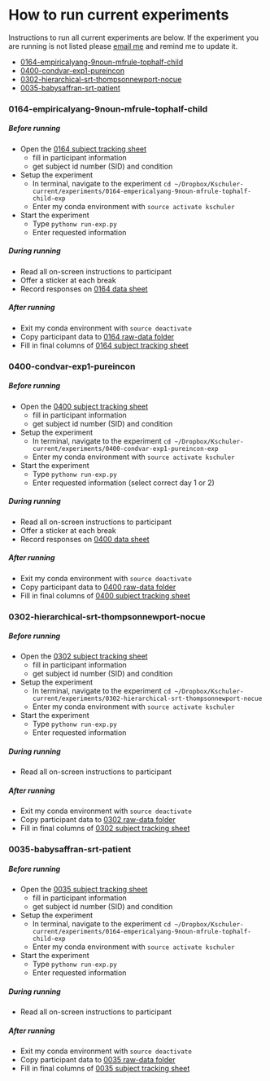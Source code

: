 # How to run current experiments
Instructions to run all current experiments are below.  If the experiment you are running is not listed please [email me](mailto:kathryn.schuler@gmail.com) and remind me to update it.

- [0164-empiricalyang-9noun-mfrule-tophalf-child](#0164-empiricalyang-9noun-mfrule-tophalf-child)
- [0400-condvar-exp1-pureincon](#0400-condvar-exp1-pureincon)
- [0302-hierarchical-srt-thompsonnewport-nocue](#0302-hierarchical-srt-thompsonnewport-nocue)
- [0035-babysaffran-srt-patient](#0035-babysaffran-srt-patient)

### 0164-empiricalyang-9noun-mfrule-tophalf-child

##### Before running
- Open the [0164 subject tracking sheet]()
  - fill in participant information
  - get subject id number (SID) and condition
- Setup the experiment
  - In terminal, navigate to the experiment `cd ~/Dropbox/Kschuler-current/experiments/0164-empericalyang-9noun-mfrule-tophalf-child-exp`
  - Enter my conda environment with `source activate kschuler`
- Start the experiment
  - Type `pythonw run-exp.py`
  - Enter requested information 

##### During running
- Read all on-screen instructions to participant
- Offer a sticker at each break
- Record responses on [0164 data sheet]()

##### After running
- Exit my conda environment with `source deactivate`
- Copy participant data to [0164 raw-data folder]()
- Fill in final columns of [0164 subject tracking sheet]()

### 0400-condvar-exp1-pureincon
##### Before running
- Open the [0400 subject tracking sheet]()
  - fill in participant information
  - get subject id number (SID) and condition
- Setup the experiment
  - In terminal, navigate to the experiment `cd ~/Dropbox/Kschuler-current/experiments/0400-condvar-exp1-pureincon-exp`
  - Enter my conda environment with `source activate kschuler`
- Start the experiment
  - Type `pythonw run-exp.py`
  - Enter requested information (select correct day 1 or 2)

##### During running
- Read all on-screen instructions to participant
- Offer a sticker at each break
- Record responses on [0400 data sheet]()

##### After running
- Exit my conda environment with `source deactivate`
- Copy participant data to [0400 raw-data folder]()
- Fill in final columns of [0400 subject tracking sheet]()

### 0302-hierarchical-srt-thompsonnewport-nocue
##### Before running
- Open the [0302 subject tracking sheet]()
  - fill in participant information
  - get subject id number (SID) and condition
- Setup the experiment
  - In terminal, navigate to the experiment `cd ~/Dropbox/Kschuler-current/experiments/0302-hierarchical-srt-thompsonnewport-nocue`
  - Enter my conda environment with `source activate kschuler`
- Start the experiment
  - Type `pythonw run-exp.py`
  - Enter requested information 

##### During running
- Read all on-screen instructions to participant

##### After running
- Exit my conda environment with `source deactivate`
- Copy participant data to [0302 raw-data folder]()
- Fill in final columns of [0302 subject tracking sheet]()

### 0035-babysaffran-srt-patient
##### Before running
- Open the [0035 subject tracking sheet]()
  - fill in participant information
  - get subject id number (SID) and condition
- Setup the experiment
  - In terminal, navigate to the experiment `cd ~/Dropbox/Kschuler-current/experiments/0164-empericalyang-9noun-mfrule-tophalf-child-exp`
  - Enter my conda environment with `source activate kschuler`
- Start the experiment
  - Type `pythonw run-exp.py`
  - Enter requested information 

##### During running
- Read all on-screen instructions to participant

##### After running
- Exit my conda environment with `source deactivate`
- Copy participant data to [0035 raw-data folder]()
- Fill in final columns of [0035 subject tracking sheet]()
